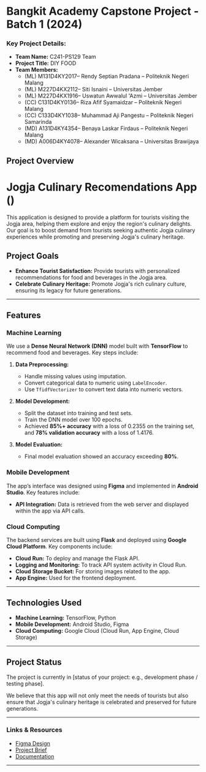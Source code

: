 # Bangkit Academy Capstone Project - Batch 1 (2024)

### Key Project Details:

- **Team Name:** C241-PS129 Team
- **Project Title:** DIY FOOD
- **Team Members:**
    - (ML) M131D4KY2017– Rendy Septian Pradana – Politeknik Negeri Malang
    - (ML) M227D4KX2112– Siti Isnaini – Universitas Jember
    - (ML) M227D4KX1916– Uswatun Awwalul 'Azmi – Universitas Jember
    - (CC) C131D4KY0136– Riza Afif Syamaidzar – Politeknik Negeri Malang
    - (CC) C133D4KY1038– Muhammad Aji Pangestu – Politeknik Negeri Samarinda
    - (MD) A131D4KY4354– Benaya Laskar Firdaus – Politeknik Negeri Malang
    - (MD) A006D4KY4078– Alexander Wicaksana – Universitas Brawijaya

## Project Overview
# Jogja Culinary Recomendations App ()

This application is designed to provide a platform for tourists visiting the Jogja area, helping them explore and enjoy the region's culinary delights. Our goal is to boost demand from tourists seeking authentic Jogja culinary experiences while promoting and preserving Jogja's culinary heritage.

## Project Goals

- **Enhance Tourist Satisfaction:** Provide tourists with personalized recommendations for food and beverages in the Jogja area.
- **Celebrate Culinary Heritage:** Promote Jogja's rich culinary culture, ensuring its legacy for future generations.

---

## Features

### Machine Learning

We use a **Dense Neural Network (DNN)** model built with **TensorFlow** to recommend food and beverages. Key steps include:

1. **Data Preprocessing:**
   - Handle missing values using imputation.
   - Convert categorical data to numeric using `LabelEncoder`.
   - Use `TfidfVectorizer` to convert text data into numeric vectors.

2. **Model Development:**
   - Split the dataset into training and test sets.
   - Train the DNN model over 100 epochs.
   - Achieved **85%+ accuracy** with a loss of 0.2355 on the training set, and **78% validation accuracy** with a loss of 1.4176.

3. **Model Evaluation:**
   - Final model evaluation showed an accuracy exceeding **80%**.

### Mobile Development

The app’s interface was designed using **Figma** and implemented in **Android Studio**. Key features include:

- **API Integration:** Data is retrieved from the web server and displayed within the app via API calls.

### Cloud Computing

The backend services are built using **Flask** and deployed using **Google Cloud Platform**. Key components include:

- **Cloud Run:** To deploy and manage the Flask API.
- **Logging and Monitoring:** To track API system activity in Cloud Run.
- **Cloud Storage Bucket:** For storing images related to the app.
- **App Engine:** Used for the frontend deployment.

---

## Technologies Used

- **Machine Learning:** TensorFlow, Python
- **Mobile Development:** Android Studio, Figma
- **Cloud Computing:** Google Cloud (Cloud Run, App Engine, Cloud Storage)

---

## Project Status

The project is currently in [status of your project: e.g., development phase / testing phase]. 

We believe that this app will not only meet the needs of tourists but also ensure that Jogja's culinary heritage is celebrated and preserved for future generations.

---

### Links & Resources

- [Figma Design](#https://www.figma.com/design/UtUow36J6kJK41DsGPQr9a/DIYFOOD-DESIGN?node-id=0-1&t=wRypON113EUefyIj-1)  
- [Project Brief](#https://docs.google.com/document/d/131Fwzk-NU_5qlSLwsECDehXhZcQbHkS5BABCEgCPlc8/edit )
- [Documentation](#https://docs.google.com/presentation/d/1lFf14QO7wlh3kt8CfLjjG7eEnlsdl8Zupqa11eeghEM/edit?usp=sharing)

---




